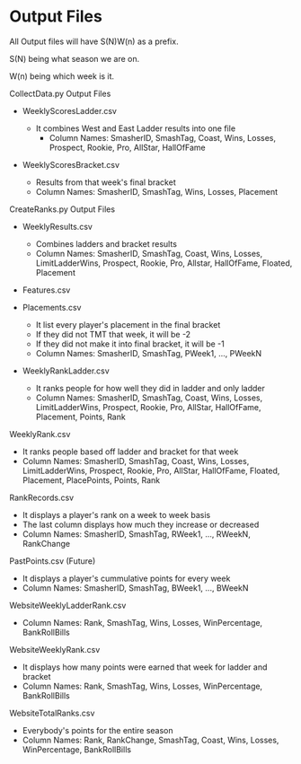 # Output Files
All Output files will have S(N)W(n) as a prefix.

S(N) being what season we are on.

W(n) being which week is it.

CollectData.py Output Files
- WeeklyScoresLadder.csv
  - It combines West and East Ladder results into one file
	- Column Names: SmasherID, SmashTag, Coast, Wins, Losses, Prospect, Rookie, Pro, AllStar, HallOfFame
		
- WeeklyScoresBracket.csv
	- Results from that week's final bracket
	- Column Names: SmasherID, SmashTag, Wins, Losses, Placement
		


CreateRanks.py Output Files
- WeeklyResults.csv
  - Combines ladders and bracket results
  - Column Names: SmasherID, SmashTag, Coast, Wins, Losses, LimitLadderWins, Prospect, Rookie, Pro, Allstar, HallOfFame, Floated, Placement
 
- Features.csv

- Placements.csv
  - It list every player's placement in the final bracket
  - If they did not TMT that week, it will be -2
  - If they did not make it into final bracket, it will be -1
  - Column Names: SmasherID, SmashTag, PWeek1, ..., PWeekN

- WeeklyRankLadder.csv
  - It ranks people for how well they did in ladder and only ladder
  - Column Names: SmasherID, SmashTag, Coast, Wins, Losses, LimitLadderWins, Prospect, Rookie, Pro, AllStar, HallOfFame, Placement, Points, Rank

WeeklyRank.csv
  - It ranks people based off ladder and bracket for that week
  - Column Names: SmasherID, SmashTag, Coast, Wins, Losses, LimitLadderWins, Prospect, Rookie, Pro, AllStar, HallOfFame, Floated, Placement, PlacePoints, Points, Rank

RankRecords.csv
  - It displays a player's rank on a week to week basis
  - The last column displays how much they increase or decreased
  - Column Names: SmasherID, SmashTag, RWeek1, ..., RWeekN, RankChange

PastPoints.csv (Future)
  - It displays a player's cummulative points for every week
  - Column Names: SmasherID, SmashTag, BWeek1, ..., BWeekN
  
WebsiteWeeklyLadderRank.csv
  - Column Names: Rank, SmashTag, Wins, Losses, WinPercentage, BankRollBills
  
WebsiteWeeklyRank.csv
  - It displays how many points were earned that week for ladder and bracket
  - Column Names: Rank, SmashTag, Wins, Losses, WinPercentage, BankRollBills

WebsiteTotalRanks.csv
  - Everybody's points for the entire season
  - Column Names: Rank, RankChange, SmashTag, Coast, Wins, Losses, WinPercentage, BankRollBills
  
